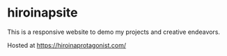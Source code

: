# hiroinapsite
This is a responsive website to demo my projects and creative endeavors.

Hosted at https://hiroinaprotagonist.com/

